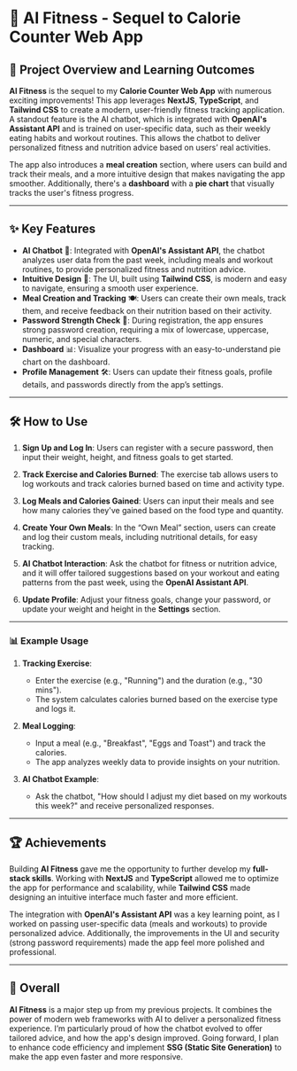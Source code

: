 # 🤖 AI Fitness - Sequel to Calorie Counter Web App

## 🚀 Project Overview and Learning Outcomes

**AI Fitness** is the sequel to my **Calorie Counter Web App** with numerous exciting improvements! This app leverages **NextJS**, **TypeScript**, and **Tailwind CSS** to create a modern, user-friendly fitness tracking application. A standout feature is the AI chatbot, which is integrated with **OpenAI's Assistant API** and is trained on user-specific data, such as their weekly eating habits and workout routines. This allows the chatbot to deliver personalized fitness and nutrition advice based on users’ real activities.

The app also introduces a **meal creation** section, where users can build and track their meals, and a more intuitive design that makes navigating the app smoother. Additionally, there's a **dashboard** with a **pie chart** that visually tracks the user's fitness progress.

---

## ✨ Key Features

- **AI Chatbot** 🤖: Integrated with **OpenAI's Assistant API**, the chatbot analyzes user data from the past week, including meals and workout routines, to provide personalized fitness and nutrition advice.
- **Intuitive Design** 🎨: The UI, built using **Tailwind CSS**, is modern and easy to navigate, ensuring a smooth user experience.
- **Meal Creation and Tracking** 🍽️: Users can create their own meals, track them, and receive feedback on their nutrition based on their activity.
- **Password Strength Check** 🔐: During registration, the app ensures strong password creation, requiring a mix of lowercase, uppercase, numeric, and special characters.
- **Dashboard** 📊: Visualize your progress with an easy-to-understand pie chart on the dashboard.
- **Profile Management** 🛠️: Users can update their fitness goals, profile details, and passwords directly from the app’s settings.

---

## 🛠️ How to Use

1. **Sign Up and Log In**: Users can register with a secure password, then input their weight, height, and fitness goals to get started.
   
2. **Track Exercise and Calories Burned**: The exercise tab allows users to log workouts and track calories burned based on time and activity type.

3. **Log Meals and Calories Gained**: Users can input their meals and see how many calories they've gained based on the food type and quantity.

4. **Create Your Own Meals**: In the “Own Meal” section, users can create and log their custom meals, including nutritional details, for easy tracking.

5. **AI Chatbot Interaction**: Ask the chatbot for fitness or nutrition advice, and it will offer tailored suggestions based on your workout and eating patterns from the past week, using the **OpenAI Assistant API**.

6. **Update Profile**: Adjust your fitness goals, change your password, or update your weight and height in the **Settings** section.

---

### 📊 Example Usage

1. **Tracking Exercise**:
   - Enter the exercise (e.g., "Running") and the duration (e.g., "30 mins").
   - The system calculates calories burned based on the exercise type and logs it.

2. **Meal Logging**:
   - Input a meal (e.g., "Breakfast", "Eggs and Toast") and track the calories.
   - The app analyzes weekly data to provide insights on your nutrition.

3. **AI Chatbot Example**:
   - Ask the chatbot, "How should I adjust my diet based on my workouts this week?" and receive personalized responses.

---

## 🏆 Achievements

Building **AI Fitness** gave me the opportunity to further develop my **full-stack skills**. Working with **NextJS** and **TypeScript** allowed me to optimize the app for performance and scalability, while **Tailwind CSS** made designing an intuitive interface much faster and more efficient. 

The integration with **OpenAI's Assistant API** was a key learning point, as I worked on passing user-specific data (meals and workouts) to provide personalized advice. Additionally, the improvements in the UI and security (strong password requirements) made the app feel more polished and professional.

---

## 🎯 Overall

**AI Fitness** is a major step up from my previous projects. It combines the power of modern web frameworks with AI to deliver a personalized fitness experience. I’m particularly proud of how the chatbot evolved to offer tailored advice, and how the app's design improved. Going forward, I plan to enhance code efficiency and implement **SSG (Static Site Generation)** to make the app even faster and more responsive.

